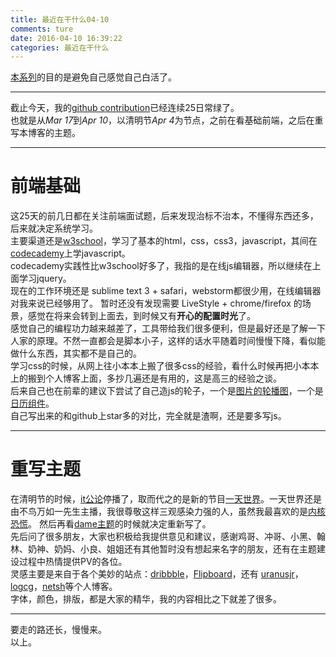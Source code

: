```yaml
---
title: 最近在干什么04-10
comments: ture
date: 2016-04-10 16:39:22
categories: 最近在干什么
---
```

[本系列](//gaoryrt.com/categories/随笔与个人文集/)的目的是避免自己感觉自己白活了。  
***
截止今天，我的[github contribution](https://github.com/gaoryrt/)已经连续25日常绿了。  
也就是从*Mar 17*到*Apr 10*，以清明节*Apr 4*为节点，之前在看基础前端，之后在重写本博客的主题。  
***
# 前端基础
这25天的前几日都在关注前端面试题，后来发现治标不治本，不懂得东西还多，后来就决定系统学习。  
主要渠道还是[w3school](//www.w3school.com.cn)，学习了基本的html，css，css3，javascript，其间在[codecademy](https://www.codecademy.com)上学javascript。  
codecademy实践性比w3school好多了，我指的是在线js编辑器，所以继续在上面学习jquery。  
现在的工作环境还是 sublime text 3 + safari，webstorm都很少用，在线编辑器对我来说已经够用了。 
暂时还没有发现需要 LiveStyle + chrome/firefox 的场景，感觉在将来会转到上面去，到时候又有**开心的配置时光**了。  
感觉自己的编程功力越来越差了，工具带给我们很多便利，但是最好还是了解一下人家的原理。不然一直都会是脚本小子，这样的话水平随着时间慢慢下降，看似能做什么东西，其实都不是自己的。  
学习css的时候，从网上往小本本上搬了很多css的经验，看什么时候再把小本本上的搬到个人博客上面，多抄几遍还是有用的，这是高三的经验之谈。  
后来自己也在前辈的建议下尝试了自己造js的轮子，一个是[图片的轮播图](//gaoryrt.com/2016/03-21-shuffle/)，一个是[日历组件](//gaoryrt.com/2016/03-23-calender/)。  
自己写出来的和github上star多的对比，完全就是渣啊，还是要多写js。  
***
# 重写主题
在清明节的时候，[it公论](//itgonglun.com)停播了，取而代之的是新的节目[一天世界](https://ipn.li/yitianshijie/)。一天世界还是由不鸟万如一先生主播，我很尊敬这样三观感染力强的人，虽然我最喜欢的是[内核恐慌](https://ipn.li/kernelpanic/)。
然后再看[dame主题](https://github.com/gaoryrt/dame)的时候就决定重新写了。  
先后问了很多朋友，大家也积极给我提供意见和建议，感谢鸡哥、冲哥、小黑、翰林、奶神、奶妈、小良、姐姐还有其他暂时没有想起来名字的朋友，还有在主题建设过程中热情提供PV的各位。  
灵感主要是来自于各个美妙的站点：[dribbble](https://dribbble.com)，[Flipboard](//flipboard.com)，还有 [uranusjr](//uranusjr.com/)，[logcg](https://www.logcg.com)，[netsh](//netsh.org/)等个人博客。  
字体，颜色，排版，都是大家的精华，我的内容相比之下就差了很多。  
***
要走的路还长，慢慢来。  
以上。

